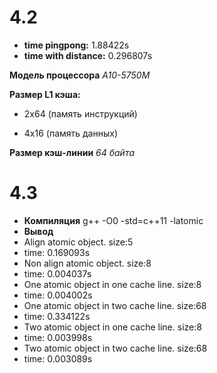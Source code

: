 # 4.2

* **time pingpong:** 1.88422s
* **time with distance:** 0.296807s

**Модель процессора** *A10-5750M*

**Размер L1 кэша:** 

* 2х64 (память инструкций)

* 4х16 (память данных)

**Размер кэш-линии** *64 байта*

# 4.3

* **Компиляция** g++ -O0 -std=c++11 -latomic
* **Вывод**
* Align atomic object. size:5
* time: 0.169093s
* Non align atomic object. size:8
* time: 0.004037s
* One atomic object in one cache line. size:8
* time: 0.004002s
* One atomic object in two cache line. size:68
* time: 0.334122s
* Two atomic object in one cache line. size:8
* time: 0.003998s
* Two atomic object in two cache line. size:68
* time: 0.003089s
